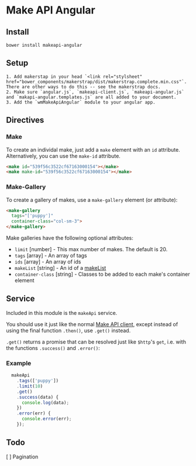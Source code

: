 # Make API Angular

## Install

```
bower install makeapi-angular
```

## Setup

```
1. Add makerstap in your head `<link rel="stylsheet" href="bower_components/makerstrap/dist/makerstrap.complete.min.css"`. There are other ways to do this -- see the makerstrap docs.
2. Make sure `angular.js`, `makeapi-client.js`, `makeapi-angular.js` and `makapi-angular.templates.js` are all added to your document.
3. Add the `wmMakeApiAngular` module to your angular app.
```

## Directives

### Make

To create an individal make, just add a `make` element with an `id` attribute. Alternatively, you can use the `make-id` attribute.

```html
<make id="539f56c3522cf67163000154"></make>
<make make-id="539f56c3522cf67163000154"></make>
```

### Make-Gallery

To create a gallery of makes, use a `make-gallery` element (or attribute):

```html
<make-gallery
  tags="['puppy']"
  container-class="col-sm-3">
</make-gallery>
```

Make galleries have the following optional attributes:

* `limit` [number] - This max number of makes. The default is 20.
* `tags` [array] - An array of tags
* `ids` [array] - An array of ids
* `makeList` [string] - An id of a [makeList](http://mozilla.github.io/makeapi-docs/client-docs/#get-list)
* `container-class` [string] - Classes to be added to each make's container element

## Service

Included in this module is the `makeApi` service.

You should use it just like the normal [Make API client](http://mozilla.github.io/makeapi-docs/client-docs), except instead of using the final function `.then()`, use `.get()` instead.

`.get()` returns a promise that can be resolved just like `$http`'s `get`, i.e. with the functions `.success()` and `.error()`:

### Example

```js
  makeApi
    .tags(['puppy'])
    .limit(10)
    .get()
    .success(data) {
      console.log(data);
    })
    .error(err) {
      console.error(err);
    });
```


## Todo

[ ] Pagination
